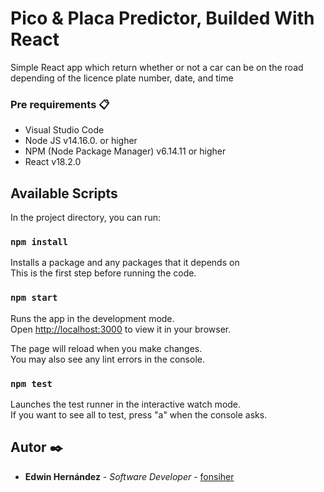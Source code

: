 # Pico  & Placa Predictor, Builded With React

Simple React app which return whether or not a car can be on the road depending of the licence plate number, date, and time


### Pre requirements 📋

<ul>
  <li>Visual Studio Code</li>
  <li>Node JS  v14.16.0. or higher</li>
  <li>NPM (Node Package Manager) v6.14.11 or higher</li>
  <li>React v18.2.0</li>
</ul>

## Available Scripts

In the project directory, you can run:

### `npm install`

Installs a package and any packages that it depends on\
This is the first step before running the code.

### `npm start`

Runs the app in the development mode.\
Open [http://localhost:3000](http://localhost:3000) to view it in your browser.

The page will reload when you make changes.\
You may also see any lint errors in the console.

### `npm test`

Launches the test runner in the interactive watch mode.\
If you want to see all to test, press "a" when the console asks.

## Autor ✒️

* **Edwin Hernández** - *Software Developer* - [fonsiher](https://github.com/fonsiher)

